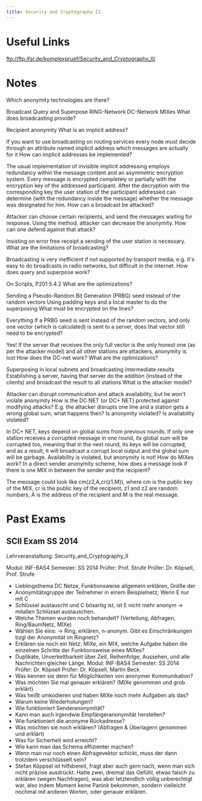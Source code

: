 ```yaml
---
title: Security and Cryptography II
---
```


# Useful Links

ftp://ftp.ifsr.de/komplexpruef/Security_and_Cryptography_II/


# Notes

Which anonymity technologies are there?

Broadcast
Query and Superpose
RING-Network
DC-Network
MIXes
What does broadcasting provide?

Recipient anonymity
What is an implicit address?

If you want to use broadcasting on routing services every node must decide through an attribute named implicit address which messages are actually for it
How can implicit addresses be implemented?

The usual implementation of invisible implicit addressing employs redundancy within the message content and an asymmetric encryption system. Every message is encrypted completely or partially with the encryption key of the addressed participant. After the decryption with the corresponding key the user station of the participant addressed can determine (with the redundancy inside the message) whether the message was designated for him.
How can a broadcast be attacked?

Attacker can choose certain recipients, and send the messages waiting for response. Using the method, attacker can decrease the anonymity.
How can one defend against that attack?

Insisting on error free receipt a sending of the user station is necessary.
What are the limitations of broadcasting?

Broadcasting is very inefficient if not supported by transport media; e.g. it's easy to do broadcasts in radio networks, but difficult in the internet.
How does query and superpose work?

On Scripts, P201 5.4.2
What are the optimizations?

Sending a Pseudo-Random Bit Generation (PRBG) seed instead of the random vectors
Using padding keys and a local master to do the superposing
What must be encrypted on the lines?

Everything
If a PRBG seed is sent instead of the random vectors, and only one vector (which is calculated) is sent to a server, does that vector still need to be encrypted?

Yes! If the server that receives the only full vector is the only honest one (as per the attacker model) and all other stations are attackers, anonymity is lost
How does the DC-net work? What are the optimizations?

Superposing in local subnets and broadcasting intermediate results
Establishing a server, having that server do the addition (instead of the clients) and broadcast the result to all stations
What is the attacker model?

Attacker can disrupt communication and attack availability, but he won't violate anonymity
How is the DC NET (or DC+ NET) protected against modifying attacks? E.g. the attacker disrupts one line and a station gets a wrong global sum, what happens then? Is anonymity violated? Is availability violated?

In DC+ NET, keys depend on global sums from previous rounds. If only one station receives a corrupted message in one round, its global sum will be corrupted too, meaning that in the next round, its keys will be corrupted, and as a result, it will broadcast a corrupt local output and the global sum will be garbage. Availability is violated, but anonymity is not!
How do MIXes work? In a direct sender anonymity scheme, how does a message look if there is one MIX in between the sender and the recipient?

The message could look like cm(z2,A,cr(z1,M)), where cm is the public key of the MIX, cr is the public key of the recipient, z1 and z2 are random numbers, A is the address of the recipient and M is the real message.

# Past Exams

## SCII Exam SS 2014

Lehrveranstaltung: Security_and_Cryptography_II

Modul: INF-BAS4
Semester: SS 2014
Prüfer: Prof. Strufe
Prüfer: Dr. Köpsell, Prof. Strufe

- Lieblingsthema DC Netze, Funktionsweise allgemein erklären, Größe der
- Anonymitätsgruppe der Teilnehmer in einem Beispielnetz; Wenn E nur mit C
- Schlüssel austauscht und C bösartig ist, ist E nicht mehr anonym -> mitallen Schlüssel austauschen.
- Welche Themen wurden noch behandelt? (Verteilung, Abfragen, Ring/BaumNetz, MIXe)
- Wählen Sie eins: -> Ring, erklären, n-anonym. Gibt es Einschränkungen bzgl der Anonymität im Ringnetz?
- Erklären sie noch ein Netz: MIXe, ein MIX, welche Aufgabe haben die einzelnen Schritte der Funktionsweise eines MIXes?
- Duplikate, Unverkettbarkeit über Zeit, Reihenfolge, Aussehen, und alle Nachrichten gleicher Länge.
  Modul: INF-BAS4
  Semester: SS 2014
  Prüfer: Dr. Köpsell
  Prüfer: Dr. Köpsell, Martin Beck
- Was kennen sie denn für Möglichkeiten von anonymer Kommunikation?
- Was möchten Sie mal genauer erklären? (MIXe genommen und grob erklärt)
- Was heißt umkodieren und haben MIXe noch mehr Aufgaben als das?
- Warum keine Wiederholungen?
- Wie funktioniert Senderanonymität?
- Kann man auch irgendwie Empfängeranonymität herstellen?
- Wie funktioniert die anonyme Rückadresse?
- Was möchten sie noch erklären? (Abfragen & Überlagern genommen und erklärt)
- Was für Sicherheit wird erreicht?
- Wie kann man das Schema effizienter machen?
- Wenn man nur noch einen Abfragevektor schickt, muss der dann trotzdem verschlüsselt sein?
- Stefan Köppsel ist hilfsbereit, fragt aber auch gern nach, wenn man sich nicht präzise ausdrückt. Hatte zwei, dreimal das Gefühl, etwas falsch zu erklären (wegen Nachfragen), was aber letztendlich völlig unberechtigt war, also indem Moment keine Panink bekommen, sondern vielleicht nochmal mit anderen Worten, oder genauer erklären.

